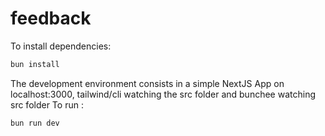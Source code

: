 # feedback

To install dependencies:

```bash
bun install 
```


The development environment consists in a simple NextJS App on localhost:3000, tailwind/cli watching the src folder and bunchee watching src folder
To run :
```bash
bun run dev 
```
